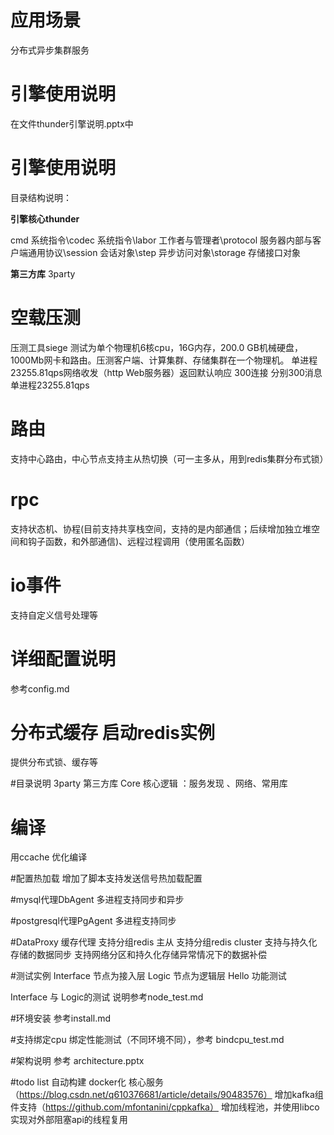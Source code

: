 # 应用场景
分布式异步集群服务

#  引擎使用说明 #
在文件thunder引擎说明.pptx中
#  引擎使用说明 #
目录结构说明：

**引擎核心thunder**

cmd 系统指令\codec 系统指令\labor 工作者与管理者\protocol 服务器内部与客户端通用协议\session 会话对象\step 异步访问对象\storage 存储接口对象

**第三方库**
3party


# 空载压测 #
压测工具siege
测试为单个物理机6核cpu，16G内存，200.0 GB机械硬盘，1000Mb网卡和路由。压测客户端、计算集群、存储集群在一个物理机。
单进程23255.81qps网络收发（http Web服务器）返回默认响应  300连接 分别300消息 单进程23255.81qps

# 路由 #
支持中心路由，中心节点支持主从热切换（可一主多从，用到redis集群分布式锁）

# rpc #
支持状态机、协程(目前支持共享栈空间，支持的是内部通信；后续增加独立堆空间和钩子函数，和外部通信)、远程过程调用（使用匿名函数）

# io事件 #
支持自定义信号处理等


# 详细配置说明 #
参考config.md

# 分布式缓存 启动redis实例 #
提供分布式锁、缓存等

#目录说明
3party 第三方库
Core  核心逻辑 ：服务发现 、网络、常用库

# 编译
用ccache 优化编译 

#配置热加载
增加了脚本支持发送信号热加载配置

#mysql代理DbAgent
多进程支持同步和异步

#postgresql代理PgAgent
多进程支持同步

#DataProxy 缓存代理
支持分组redis 主从
支持分组redis cluster
支持与持久化存储的数据同步
支持网络分区和持久化存储异常情况下的数据补偿

#测试实例
Interface  节点为接入层
Logic  节点为逻辑层
Hello  功能测试

Interface 与 Logic的测试 说明参考node_test.md

#环境安装
参考install.md


#支持绑定cpu
绑定性能测试（不同环境不同），参考 bindcpu_test.md


#架构说明
参考 architecture.pptx

#todo list
自动构建 
docker化 核心服务（https://blog.csdn.net/q610376681/article/details/90483576）
增加kafka组件支持（https://github.com/mfontanini/cppkafka）
增加线程池，并使用libco实现对外部阻塞api的线程复用


